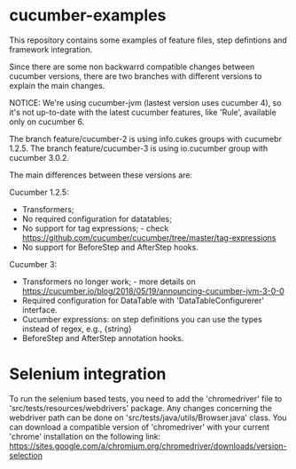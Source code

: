 # cucumber-examples
This repository contains some examples of feature files, step defintions and framework integration.

Since there are some non backwarrd compatible changes between cucumber versions, there are two branches with different versions to explain the main changes.

NOTICE: We're using cucumber-jvm (lastest version uses cucumber 4), so it's not up-to-date with the latest cucumber features, like 'Rule', available only on cucumber 6.

The branch feature/cucumber-2 is using info.cukes groups with cucumebr 1.2.5.
The branch feature/cucumber-3 is using io.cucumber group with cucumber 3.0.2.

The main differences between these versions are:

Cucumber 1.2.5:
 - Transformers;
 - No required configuration for datatables;
 - No support for tag expressions; - check https://github.com/cucumber/cucumber/tree/master/tag-expressions
 - No support for BeforeStep and AfterStep hooks.
 
Cucumber 3:
 - Transformers no longer work; - more details on https://cucumber.io/blog/2018/05/19/announcing-cucumber-jvm-3-0-0
 - Required configuration for DataTable with 'DataTableConfigurerer' interface.
 - Cucumber expressions: on step definitions you can use the types instead of regex, e.g., {string}
 - BeforeStep and AfterStep annotation hooks.

# Selenium integration

To run the selenium based tests, you need to add the 'chromedriver' file to 'src/tests/resources/webdrivers' package. Any changes concerning the webdriver path can be done on 'src/tests/java/utils/Browser.java' class.
You can download a compatible version of 'chromedriver' with your current 'chrome' installation on the following link: https://sites.google.com/a/chromium.org/chromedriver/downloads/version-selection



